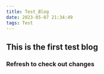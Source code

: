```yaml
---
title: Test_Blog
date: 2023-05-07 21:34:49
tags: Test
---
```


## This is the first test blog

### Refresh to check out changes